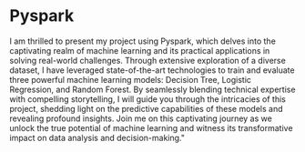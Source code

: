 # Pyspark

I am thrilled to present my project using Pyspark, which delves into the captivating realm of machine learning and its practical applications in solving real-world challenges. Through extensive exploration of a diverse dataset, I have leveraged state-of-the-art technologies to train and evaluate three powerful machine learning models: Decision Tree, Logistic Regression, and Random Forest. By seamlessly blending technical expertise with compelling storytelling, I will guide you through the intricacies of this project, shedding light on the predictive capabilities of these models and revealing profound insights. Join me on this captivating journey as we unlock the true potential of machine learning and witness its transformative impact on data analysis and decision-making." 


